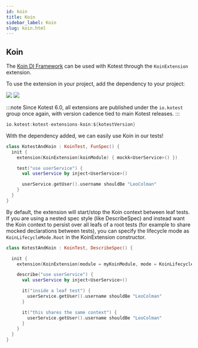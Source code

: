 ```yaml
---
id: koin
title: Koin
sidebar_label: Koin
slug: koin.html
---
```


## Koin

The [Koin DI Framework](https://insert-koin.io/) can be used with Kotest through the `KoinExtension` extension.

To use the extension in your project, add the dependency to your project:

[<img src="https://img.shields.io/maven-central/v/io.kotest.extensions/kotest-extensions-koin.svg?label=latest%20release"/>](https://search.maven.org/artifact/io.kotest.extensions/kotest-extensions-koin)
[<img src="https://img.shields.io/nexus/s/https/oss.sonatype.org/io.kotest.extensions/kotest-extensions-koin.svg?label=latest%20snapshot"/>](https://oss.sonatype.org/content/repositories/snapshots/io/kotest/extensions/kotest-extensions-koin/)

:::note
Since Kotest 6.0, all extensions are published under the `io.kotest` group once again, with version cadence tied to
main Kotest releases.
:::

```kotlin
io.kotest:kotest-extensions-koin:${kotestVersion}
```

With the dependency added, we can easily use Koin in our tests!

```kotlin
class KotestAndKoin : KoinTest, FunSpec() {
  init {
    extension(KoinExtension(koinModule) { mockk<UserService>() })

    test("use userService") {
      val userService by inject<UserService>()

      userService.getUser().username shouldBe "LeoColman"
    }
  }
}
```

By default, the extension will start/stop the Koin context between leaf tests.
If you are using a nested spec style (like DescribeSpec) and instead want the Koin context
to persist over all leafs of a root tests (for example to share mocked declarations between tests),
you can specify the lifecycle mode as `KoinLifecycleMode.Root` in the KoinExtension constructor.

```kotlin
class KotestAndKoin : KoinTest, DescribeSpec() {

  init {
    extension(KoinExtension(module = myKoinModule, mode = KoinLifecycleMode.Root))

    describe("use userService") {
      val userService by inject<UserService>()

      it("inside a leaf test") {
        userService.getUser().username shouldBe "LeoColman"
      }

      it("this shares the same context") {
        userService.getUser().username shouldBe "LeoColman"
      }
    }
  }
}
```
